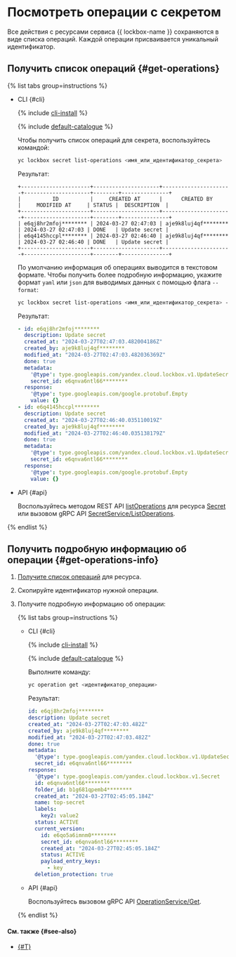 # Посмотреть операции с секретом

Все действия с ресурсами сервиса {{ lockbox-name }} сохраняются в виде списка операций. Каждой операции присваивается уникальный идентификатор.

## Получить список операций {#get-operations}

{% list tabs group=instructions %}

- CLI {#cli}

  {% include [cli-install](../../_includes/cli-install.md) %}

  {% include [default-catalogue](../../_includes/default-catalogue.md) %}

  Чтобы получить список операций для секрета, воспользуйтесь командой:

  ```bash
  yc lockbox secret list-operations <имя_или_идентификатор_секрета>
  ```

  Результат:

  ```text
  +----------------------+---------------------+----------------------+---------------------+--------+---------------+
  |          ID          |     CREATED AT      |      CREATED BY      |     MODIFIED AT     | STATUS |  DESCRIPTION  |
  +----------------------+---------------------+----------------------+---------------------+--------+---------------+
  | e6qj8hr2mfoj******** | 2024-03-27 02:47:03 | aje9k8luj4qf******** | 2024-03-27 02:47:03 | DONE   | Update secret |
  | e6q4145hccpl******** | 2024-03-27 02:46:40 | aje9k8luj4qf******** | 2024-03-27 02:46:40 | DONE   | Update secret |
  +----------------------+---------------------+----------------------+---------------------+--------+---------------+
  ```

  По умолчанию информация об операциях выводится в текстовом формате. Чтобы получить более подробную информацию, укажите формат `yaml` или `json` для выводимых данных с помощью флага `--format`:

  ```bash
  yc lockbox secret list-operations <имя_или_идентификатор_секрета> --format yaml
  ```

  Результат:

  ```yaml
  - id: e6qj8hr2mfoj********
    description: Update secret
    created_at: "2024-03-27T02:47:03.482004186Z"
    created_by: aje9k8luj4qf********
    modified_at: "2024-03-27T02:47:03.482036369Z"
    done: true
    metadata:
      '@type': type.googleapis.com/yandex.cloud.lockbox.v1.UpdateSecretMetadata
      secret_id: e6qnva6ntl66********
    response:
      '@type': type.googleapis.com/google.protobuf.Empty
      value: {}
  - id: e6q4145hccpl********
    description: Update secret
    created_at: "2024-03-27T02:46:40.035110019Z"
    created_by: aje9k8luj4qf********
    modified_at: "2024-03-27T02:46:40.035138179Z"
    done: true
    metadata:
      '@type': type.googleapis.com/yandex.cloud.lockbox.v1.UpdateSecretMetadata
      secret_id: e6qnva6ntl66********
    response:
      '@type': type.googleapis.com/google.protobuf.Empty
      value: {}
  ```

- API {#api}

  Воспользуйтесь методом REST API [listOperations](../api-ref/Secret/listOperations.md) для ресурса [Secret](../api-ref/Secret/index.md) или вызовом gRPC API [SecretService/ListOperations](../api-ref/grpc/secret_service.md#ListOperations).

{% endlist %}

## Получить подробную информацию об операции {#get-operations-info}

1. [Получите список операций](#get-operations) для ресурса.
1. Скопируйте идентификатор нужной операции.
1. Получите подробную информацию об операции:

    {% list tabs group=instructions %}

    - CLI {#cli}

      {% include [cli-install](../../_includes/cli-install.md) %}

      {% include [default-catalogue](../../_includes/default-catalogue.md) %}

      Выполните команду:

      ```bash
      yc operation get <идентификатор_операции>
      ```

      Результат:

      ```yaml
      id: e6qj8hr2mfoj********
      description: Update secret
      created_at: "2024-03-27T02:47:03.482Z"
      created_by: aje9k8luj4qf********
      modified_at: "2024-03-27T02:47:03.482Z"
      done: true
      metadata:
        '@type': type.googleapis.com/yandex.cloud.lockbox.v1.UpdateSecretMetadata
        secret_id: e6qnva6ntl66********
      response:
        '@type': type.googleapis.com/yandex.cloud.lockbox.v1.Secret
        id: e6qnva6ntl66********
        folder_id: b1g681qpemb4********
        created_at: "2024-03-27T02:45:05.184Z"
        name: top-secret
        labels:
          key2: value2
        status: ACTIVE
        current_version:
          id: e6qo5a6imnm0********
          secret_id: e6qnva6ntl66********
          created_at: "2024-03-27T02:45:05.184Z"
          status: ACTIVE
          payload_entry_keys:
            - key
        deletion_protection: true
      ```

    - API {#api}

      Воспользуйтесь вызовом gRPC API [OperationService/Get](../api-ref/grpc/operation_service.md#Get).

    {% endlist %}

#### См. также {#see-also}

* [{#T}](../../api-design-guide/concepts/about-async.md)
